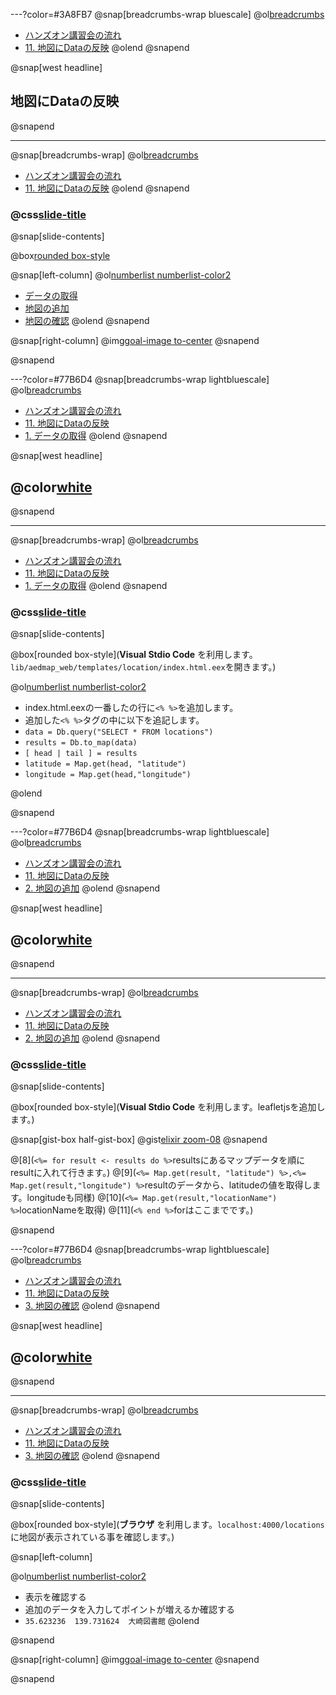---?color=#3A8FB7
@snap[breadcrumbs-wrap bluescale]
@ol[breadcrumbs](false)
- [ハンズオン講習会の流れ](#/2)
- [11. 地図にDataの反映](#/)
@olend
@snapend

@snap[west headline]
## 地図にDataの反映
@snapend

---
@snap[breadcrumbs-wrap]
@ol[breadcrumbs](false)
- [ハンズオン講習会の流れ](#/2)
- [11. 地図にDataの反映](#/)
@olend
@snapend

### @css[slide-title](地図にDataの反映)

@snap[slide-contents]

@box[rounded box-style](Dbモジュールを利用した表示)

@snap[left-column]
@ol[numberlist numberlist-color2](false)
- [データの取得](#/)
- [地図の追加](#/)
- [地図の確認](#/)
@olend
@snapend

@snap[right-column]
@img[goal-image to-center](template/img/map-view-12/map-view.png)
@snapend

@snapend


---?color=#77B6D4
@snap[breadcrumbs-wrap lightbluescale]
@ol[breadcrumbs](false)
- [ハンズオン講習会の流れ](#/2)
- [11. 地図にDataの反映](#/)
- [1. データの取得](#/)
@olend
@snapend

@snap[west headline]
## @color[white](データの取得)
@snapend

---
@snap[breadcrumbs-wrap]
@ol[breadcrumbs](false)
- [ハンズオン講習会の流れ](#/2)
- [11. 地図にDataの反映](#/)
- [1. データの取得](#/)
@olend
@snapend

### @css[slide-title](データの取得)

@snap[slide-contents]

@box[rounded box-style](**Visual Stdio Code** を利用します。```lib/aedmap_web/templates/location/index.html.eex```を開きます。)

@ol[numberlist numberlist-color2](false)
- index.html.eexの一番したの行に```<% %>```を追加します。
- 追加した```<% %>```タグの中に以下を追記します。
- ```data = Db.query("SELECT * FROM locations")```
- ```results = Db.to_map(data)```
- ```[ head | tail ] = results```
- ```latitude = Map.get(head, "latitude")```
- ```longitude = Map.get(head,"longitude")```

@olend

@snapend


---?color=#77B6D4
@snap[breadcrumbs-wrap lightbluescale]
@ol[breadcrumbs](false)
- [ハンズオン講習会の流れ](#/2)
- [11. 地図にDataの反映](#/)
- [2. 地図の追加](#/)
@olend
@snapend

@snap[west headline]
## @color[white]( 地図の追加)
@snapend

---
@snap[breadcrumbs-wrap]
@ol[breadcrumbs](false)
- [ハンズオン講習会の流れ](#/2)
- [11. 地図にDataの反映](#/)
- [2. 地図の追加](#/)
@olend
@snapend

### @css[slide-title]( 地図の追加)

@snap[slide-contents]

@box[rounded box-style](**Visual Stdio Code** を利用します。leafletjsを追加します。)

@snap[gist-box half-gist-box]
@gist[elixir zoom-08](Yoosuke/f9a5bd29b93dab9573596993a5456c85)
@snapend

@[8](```<%= for result <- results do %>```resultsにあるマップデータを順にresultに入れて行きます。)
@[9](```<%= Map.get(result, "latitude") %>,<%= Map.get(result,"longitude") %>```resultのデータから、latitudeの値を取得します。longitudeも同様)
@[10](```<%= Map.get(result,"locationName") %>```locationNameを取得)
@[11](```<% end %>```forはここまでです。)

@snapend

---?color=#77B6D4
@snap[breadcrumbs-wrap lightbluescale]
@ol[breadcrumbs](false)
- [ハンズオン講習会の流れ](#/2)
- [11. 地図にDataの反映](#/)
- [3. 地図の確認](#/)
@olend
@snapend

@snap[west headline]
## @color[white](地図の確認)
@snapend

---
@snap[breadcrumbs-wrap]
@ol[breadcrumbs](false)
- [ハンズオン講習会の流れ](#/2)
- [11. 地図にDataの反映](#/)
- [3. 地図の確認](#/)
@olend
@snapend

### @css[slide-title](地図の確認)

@snap[slide-contents]

@box[rounded box-style](**ブラウザ** を利用します。```localhost:4000/locations```に地図が表示されている事を確認します。)

@snap[left-column]

@ol[numberlist numberlist-color2](false)
- 表示を確認する
- 追加のデータを入力してポイントが増えるか確認する
- ```35.623236	139.731624	大崎図書館```
@olend

@snapend

@snap[right-column]
@img[goal-image to-center](template/img/map-view-12/map-view.png)
@snapend

@snapend

